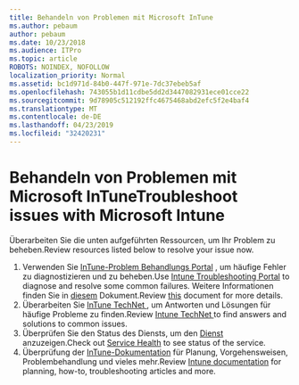 ```yaml
---
title: Behandeln von Problemen mit Microsoft InTune
ms.author: pebaum
author: pebaum
ms.date: 10/23/2018
ms.audience: ITPro
ms.topic: article
ROBOTS: NOINDEX, NOFOLLOW
localization_priority: Normal
ms.assetid: bc1d971d-84b0-447f-971e-7dc37ebeb5af
ms.openlocfilehash: 743055b1d11cdbe5dd2d3447082931ece01cce22
ms.sourcegitcommit: 9d78905c512192ffc4675468abd2efc5f2e4baf4
ms.translationtype: MT
ms.contentlocale: de-DE
ms.lasthandoff: 04/23/2019
ms.locfileid: "32420231"
---
```

# <a name="troubleshoot-issues-with-microsoft-intune"></a><span data-ttu-id="e32a8-102">Behandeln von Problemen mit Microsoft InTune</span><span class="sxs-lookup"><span data-stu-id="e32a8-102">Troubleshoot issues with Microsoft Intune</span></span>

<span data-ttu-id="e32a8-103">Überarbeiten Sie die unten aufgeführten Ressourcen, um Ihr Problem zu beheben.</span><span class="sxs-lookup"><span data-stu-id="e32a8-103">Review resources listed below to resolve your issue now.</span></span>
  
1. <span data-ttu-id="e32a8-104">Verwenden Sie [InTune-Problem Behandlungs Portal](https://devicemanagement.microsoft.com/#blade/Microsoft_Intune_DeviceSettings/TroubleshootBlade) , um häufige Fehler zu diagnostizieren und zu beheben.</span><span class="sxs-lookup"><span data-stu-id="e32a8-104">Use [Intune Troubleshooting Portal](https://devicemanagement.microsoft.com/#blade/Microsoft_Intune_DeviceSettings/TroubleshootBlade) to diagnose and resolve some common failures.</span></span> <span data-ttu-id="e32a8-105">Weitere Informationen finden Sie in [diesem](https://docs.microsoft.com/intune/help-desk-operators) Dokument.</span><span class="sxs-lookup"><span data-stu-id="e32a8-105">Review [this](https://docs.microsoft.com/intune/help-desk-operators) document for more details.</span></span>  
2. <span data-ttu-id="e32a8-106">Überarbeiten Sie [InTune TechNet ](https://social.technet.microsoft.com/forums/home?forum=microsoftintuneprod), um Antworten und Lösungen für häufige Probleme zu finden.</span><span class="sxs-lookup"><span data-stu-id="e32a8-106">Review [Intune TechNet ](https://social.technet.microsoft.com/forums/home?forum=microsoftintuneprod)to find answers and solutions to common issues.</span></span>  
3. <span data-ttu-id="e32a8-107">Überprüfen Sie den Status des Diensts, um den [Dienst](https://portal.office.com/AdminPortal/Home#/servicehealth) anzuzeigen.</span><span class="sxs-lookup"><span data-stu-id="e32a8-107">Check out [Service Health](https://portal.office.com/AdminPortal/Home#/servicehealth) to see status of the service.</span></span>   
4. <span data-ttu-id="e32a8-108">Überprüfung der [InTune-Dokumentation](https://docs.microsoft.com/intune/) für Planung, Vorgehensweisen, Problembehandlung und vieles mehr.</span><span class="sxs-lookup"><span data-stu-id="e32a8-108">Review [Intune documentation](https://docs.microsoft.com/intune/) for planning, how-to, troubleshooting articles and more.</span></span> 